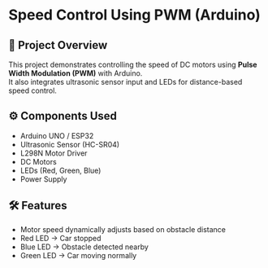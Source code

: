 # Speed Control Using PWM (Arduino)

## 📌 Project Overview
This project demonstrates controlling the speed of DC motors using **Pulse Width Modulation (PWM)** with Arduino.  
It also integrates ultrasonic sensor input and LEDs for distance-based speed control.

## ⚙️ Components Used
- Arduino UNO / ESP32
- Ultrasonic Sensor (HC-SR04)
- L298N Motor Driver
- DC Motors
- LEDs (Red, Green, Blue)
- Power Supply

## 🛠️ Features
- Motor speed dynamically adjusts based on obstacle distance
- Red LED → Car stopped  
- Blue LED → Obstacle detected nearby  
- Green LED → Car moving normally

